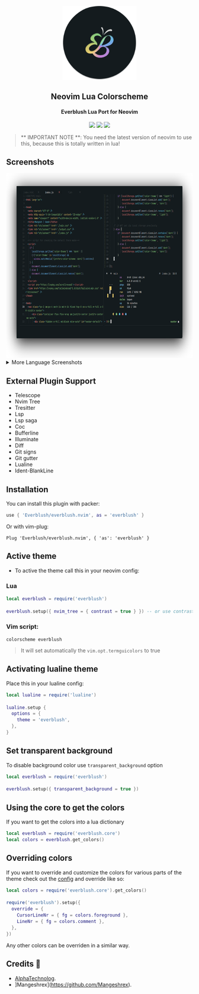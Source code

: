 <div align="center">
<img src="https://raw.githubusercontent.com/Everblush/assets/main/logo.png" height="200px" width="200px">
</div> 

<h2 align="center">Neovim Lua Colorscheme</h2>
<p>
<h4 align="center" <i>Everblush Lua Port for Neovim</i></h4>
</p>

 <p align="center">
<img src="https://img.shields.io/github/stars/Everblush/everblush.nvim?color=e5c76b&labelColor=22292b&style=for-the-badge">
<img src="https://img.shields.io/static/v1?label=license&message=MIT&color=8ccf7e&labelColor=22292b&style=for-the-badge">
<img src="https://img.shields.io/github/forks/Everblush/everblush.nvim?color=e74c4c&labelColor=1b2224&style=for-the-badge">
</p>


> ** IMPORTANT NOTE **: You need the latest version of neovim to use this, because this is totally written in lua!

## Screenshots
<div align="center">
<img width="600px" height="500px" src="https://github.com/Everblush/assets/blob/main/nvim/nvim-output.png"> 
</div> 

<details>
<summary>More Language Screenshots</summary>
### Bash
<img width="500px" height="500px" src="https://github.com/Everblush/assets/blob/main/nvim/nvim-shell.png?raw=true"> 
<br>

### Rust 
<img width="500px" height="500px" src="https://github.com/Everblush/assets/blob/main/nvim/nvim-rust.png?raw=true">
<br> 

### Go 
<img width="500px" height="500px" src="https://github.com/Everblush/assets/blob/main/nvim/nvim-go.png?raw=true">
<br> 

### css
<img width="500px" height="500px" src="https://github.com/Everblush/assets/blob/main/nvim/nvim-css.png?raw=true">
<br> 

</details>

## External Plugin Support

- Telescope
- Nvim Tree
- Tresitter
- Lsp
- Lsp saga
- Coc
- Bufferline
- Illuminate
- Diff
- Git signs
- Git gutter
- Lualine
- Ident-BlankLine

## Installation

You can install this plugin with packer:

```lua
use { 'Everblush/everblush.nvim', as = 'everblush' }
```

Or with vim-plug:

```vim
Plug 'Everblush/everblush.nvim', { 'as': 'everblush' }
```

## Active theme

- To active the theme call this in your neovim config:

### Lua 
```lua
local everblush = require('everblush')

everblush.setup({ nvim_tree = { contrast = true } }) -- or use contrast = false to not apply contrast
```

### Vim script:

```vim
colorscheme everblush
```

> It will set automatically the `vim.opt.termguicolors` to true

## Activating lualine theme

Place this in your lualine config:

```lua
local lualine = require('lualine')

lualine.setup {
  options = {
    theme = 'everblush',
  },
}
```

## Set transparent background

To disable background color use `transparent_background` option

```lua
local everblush = require('everblush')

everblush.setup({ transparent_background = true })
```

## Using the core to get the colors

If you want to get the colors into a lua dictionary

```lua
local everblush = require('everblush.core')
local colors = everblush.get_colors()
```

## Overriding colors

If you want to override and customize the colors for various parts of the theme check out the [config](/lua/everblush/config.lua) and override like so:

```lua
local colors = require('everblush.core').get_colors()

require('everblush').setup({
  override = {
    CursorLineNr = { fg = colors.foreground },
    LineNr = { fg = colors.comment },
  },
})
```

Any other colors can be overriden in a similar way.

## Credits 💝
- [AlphaTechnolog](https://github.com/AlphaTechnolog).
- ]Mangeshrex](https://github.com/Mangeshrex).
